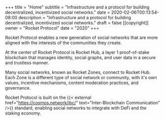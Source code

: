 +++
title = "Home"
subtitle = "Infrastructure and a protocol for building decentralized, incentivized social networks."
date = 2020-02-06T00:13:54-08:00
description = "Infrastructure and a protocol for building decentralized, incentivized social networks."
draft = false
[[copyright]]
  owner = "Rocket Protocol"
  date = "2020"
+++

Rocket Protocol enables a new generation of social networks that are more aligned with the interests of the communities they create.

At the center of Rocket Protocol is Rocket Hub, a layer 1 proof-of-stake blockchain that manages identity, social graphs, and user data in a secure and trustless manner.

Many social networks, known as Rocket Zones, connect to Rocket Hub. Each Zone is a different type of social network or community, with it's own values, incentive mechanisms, content moderation practices, and governance.

Rocket Protocol is built on the {{< external href="https://cosmos.network/ibc/" text="Inter-Blockchain Communication" />}} standard, enabling social networks to integrate with DeFi and the staking economy.

<br />

